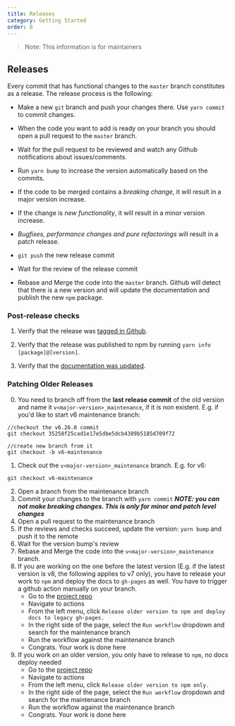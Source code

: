 ```yaml
---
title: Releases
category: Getting Started
order: 8
---
```


> Note: This information is for maintainers

## Releases

Every commit that has functional changes to the `master` branch constitutes as a release. The release process is the following:

- Make a new `git` branch and push your changes there. Use `yarn commit` to commit changes.
- When the code you want to add is ready on your branch you should open a pull request to the `master` branch.
- Wait for the pull request to be reviewed and watch any Github notifications about issues/comments.
- Run `yarn bump` to increase the version automatically based on the commits.

- If the code to be merged contains a _breaking change_, it will result in a major version increase.

- If the change is _new functionality_, it will result in a minor version increase.

- _Bugfixes, performance changes and pure refactorings_ will result in a patch release.

- `git push` the new release commit

- Wait for the review of the release commit

- Rebase and Merge the code into the `master` branch. Github will detect that there is a new version and will update the documentation and publish the new `npm` package.

### Post-release checks

1. Verify that the release was [tagged in Github](https://github.com/instructure/instructure-ui/releases).

1. Verify that the release was published to npm by running `yarn info [package]@[version]`.

1. Verify that the [documentation was updated](https://instructure.design/).

### Patching Older Releases

0. You need to branch off from the **last release commit** of the old version and name it `v<major-version>_maintenance`, if it is non existent. E.g. if you'd like to start v6 maintenance branch:

```
//checkout the v6.26.0 commit
git checkout 35258f25cad1e17e5dbe5dcb4389b5185d709f72

//create new branch from it
git checkout -b v6-maintenance
```

1.  Check out the `v<major-version>_maintenance` branch. E.g. for v6:

```
git checkout v6-maintenance
```

2. Open a branch from the maintenance branch
3. Commit your changes to the branch with `yarn commit` **_NOTE: you can not make breaking changes. This is only for minor and patch level changes_**
4. Open a pull request to the maintenance branch
5. If the reviews and checks succeed, update the version: `yarn bump` and push it to the remote
6. Wait for the version bump's review
7. Rebase and Merge the code into the `v<major-version>_maintenance` branch.
8. If you are working on the one before the latest version (E.g. if the latest version is v8, the following applies to v7 only), you have to release your work to `npm` and deploy the docs to `gh-pages` as well. You have to trigger a github action manually on your branch.
   - Go to the [project repo](https://github.com/instructure/instructure-ui)
   - Navigate to actions
   - From the left menu, click `Release older version to npm and deploy docs to legacy gh-pages.`
   - In the right side of the page, select the `Run workflow` dropdown and search for the maintenance branch
   - Run the workflow against the maintenance branch
   - Congrats. Your work is done here
9. If you work on an older version, you only have to release to `npm`, no docs deploy needed
   - Go to the [project repo](https://github.com/instructure/instructure-ui)
   - Navigate to actions
   - From the left menu, click `Release older version to npm only.`
   - In the right side of the page, select the `Run workflow` dropdown and search for the maintenance branch
   - Run the workflow against the maintenance branch
   - Congrats. Your work is done here
